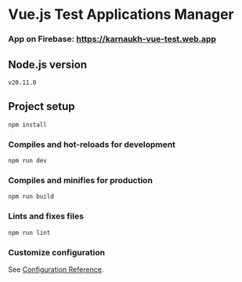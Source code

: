 # Vue.js Test Applications Manager

### App on Firebase: <https://karnaukh-vue-test.web.app>

## Node.js version

```
v20.11.0
```

## Project setup

```
npm install
```

### Compiles and hot-reloads for development

```
npm run dev
```

### Compiles and minifies for production

```
npm run build
```

### Lints and fixes files

```
npm run lint
```

### Customize configuration

See [Configuration Reference](https://cli.vuejs.org/config/).
